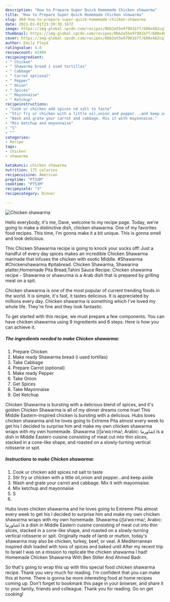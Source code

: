 ```yaml
---
description: "How to Prepare Super Quick Homemade Chicken shawarma"
title: "How to Prepare Super Quick Homemade Chicken shawarma"
slug: 469-how-to-prepare-super-quick-homemade-chicken-shawarma
date: 2021-01-01T23:39:39.167Z
image: https://img-global.cpcdn.com/recipes/0bb2e55e97901b7f/680x482cq70/chicken-shawarma-recipe-main-photo.jpg
thumbnail: https://img-global.cpcdn.com/recipes/0bb2e55e97901b7f/680x482cq70/chicken-shawarma-recipe-main-photo.jpg
cover: https://img-global.cpcdn.com/recipes/0bb2e55e97901b7f/680x482cq70/chicken-shawarma-recipe-main-photo.jpg
author: Emily Floyd
ratingvalue: 4.6
reviewcount: 42494
recipeingredient:
- " Chicken"
- " Shawarma bread i used tortillas"
- " Cabbage"
- " Carrot optional"
- " Pepper"
- " Onion"
- " Spices"
- " Mayonnaise"
- " Ketchup"
recipeinstructions:
- "Cook ur chicken add spices nd salt to taste"
- "Stir fry ur chicken with a little oil,onion and pepper...and keep aside"
- "Wash and grate your carrot and cabbage. Mix it with mayonnaise."
- "Mix ketchup and mayonnaise"
- "S"
- ""
categories:
- Recipe
tags:
- chicken
- shawarma

katakunci: chicken shawarma 
nutrition: 175 calories
recipecuisine: American
preptime: "PT33M"
cooktime: "PT53M"
recipeyield: "3"
recipecategory: Dinner

---
```



![Chicken shawarma](https://img-global.cpcdn.com/recipes/0bb2e55e97901b7f/680x482cq70/chicken-shawarma-recipe-main-photo.jpg)

Hello everybody, it's me, Dave, welcome to my recipe page. Today, we're going to make a distinctive dish, chicken shawarma. One of my favorites food recipes. This time, I'm gonna make it a bit unique. This is gonna smell and look delicious.

This Chicken Shawarma recipe is going to knock your socks off! Just a handful of every day spices makes an incredible Chicken Shawarma marinade that infuses the chicken with exotic Middle. #Shawarma #Chickenshawarma #pitabread. Chicken Shawarma, Shawarma platter,Homemade Pita Bread,Tahini Sauce Recipe. Chicken shawarma recipe - Shawarma or shawurma is a Arab dish that is prepared by grilling meat on a spit.

Chicken shawarma is one of the most popular of current trending foods in the world. It is simple, it's fast, it tastes delicious. It is appreciated by millions every day. Chicken shawarma is something which I've loved my whole life. They're fine and they look fantastic.


To get started with this recipe, we must prepare a few components. You can have chicken shawarma using 9 ingredients and 6 steps. Here is how you can achieve it.

<!--inarticleads1-->

##### The ingredients needed to make Chicken shawarma:

1. Prepare  Chicken
1. Make ready  Shawarma bread (i used tortillas)
1. Take  Cabbage
1. Prepare  Carrot (optional)
1. Make ready  Pepper
1. Take  Onion
1. Get  Spices
1. Take  Mayonnaise
1. Get  Ketchup


Chicken Shawarma is bursting with a delicious blend of spices, and it&#39;s golden Chicken Shawarma is all of my dinner dreams come true! This Middle Eastern-inspired chicken is bursting with a delicious. Hubs loves chicken shawarma and he loves going to Extreme Pita almost every week to get his I decided to surprise him and make my own chicken shawarma wraps with my own homemade. Shawarma (/ʃəˈwɑːrmə/; Arabic: شاورما‎) is a dish in Middle Eastern cuisine consisting of meat cut into thin slices, stacked in a cone-like shape, and roasted on a slowly-turning vertical rotisserie or spit. 

<!--inarticleads2-->

##### Instructions to make Chicken shawarma:

1. Cook ur chicken add spices nd salt to taste
1. Stir fry ur chicken with a little oil,onion and pepper...and keep aside
1. Wash and grate your carrot and cabbage. Mix it with mayonnaise.
1. Mix ketchup and mayonnaise
1. S
1. 


Hubs loves chicken shawarma and he loves going to Extreme Pita almost every week to get his I decided to surprise him and make my own chicken shawarma wraps with my own homemade. Shawarma (/ʃəˈwɑːrmə/; Arabic: شاورما‎) is a dish in Middle Eastern cuisine consisting of meat cut into thin slices, stacked in a cone-like shape, and roasted on a slowly-turning vertical rotisserie or spit. Originally made of lamb or mutton, today&#39;s shawarma may also be chicken, turkey, beef, or veal. A Mediterranean inspired dish loaded with tons of spices and baked until After my recent trip to Israel I was on a mission to replicate the chicken shawarma I had! Homemade Chicken Shawarma With Ben Stiller And Ahmed Badr. 

So that's going to wrap this up with this special food chicken shawarma recipe. Thank you very much for reading. I'm confident that you can make this at home. There is gonna be more interesting food at home recipes coming up. Don't forget to bookmark this page in your browser, and share it to your family, friends and colleague. Thank you for reading. Go on get cooking!
